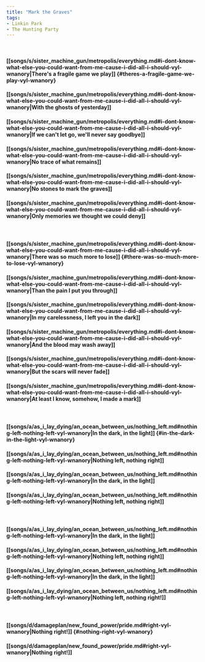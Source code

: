 ```yaml
---
title: "Mark the Graves"
tags:
- Linkin Park
- The Hunting Party
---
```

&nbsp;
#### [[songs/s/sister_machine_gun/metropolis/everything.md#i-dont-know-what-else-you-could-want-from-me-cause-i-did-all-i-should-vyl-wnanory|There's a fragile game we play]] {#theres-a-fragile-game-we-play-vyl-wnanory}
#### [[songs/s/sister_machine_gun/metropolis/everything.md#i-dont-know-what-else-you-could-want-from-me-cause-i-did-all-i-should-vyl-wnanory|With the ghosts of yesterday]]
#### [[songs/s/sister_machine_gun/metropolis/everything.md#i-dont-know-what-else-you-could-want-from-me-cause-i-did-all-i-should-vyl-wnanory|If we can't let go, we'll never say goodbye]]
#### [[songs/s/sister_machine_gun/metropolis/everything.md#i-dont-know-what-else-you-could-want-from-me-cause-i-did-all-i-should-vyl-wnanory|No trace of what remains]]
#### [[songs/s/sister_machine_gun/metropolis/everything.md#i-dont-know-what-else-you-could-want-from-me-cause-i-did-all-i-should-vyl-wnanory|No stones to mark the graves]]
#### [[songs/s/sister_machine_gun/metropolis/everything.md#i-dont-know-what-else-you-could-want-from-me-cause-i-did-all-i-should-vyl-wnanory|Only memories we thought we could deny]]
&nbsp;
#### [[songs/s/sister_machine_gun/metropolis/everything.md#i-dont-know-what-else-you-could-want-from-me-cause-i-did-all-i-should-vyl-wnanory|There was so much more to lose]] {#there-was-so-much-more-to-lose-vyl-wnanory}
#### [[songs/s/sister_machine_gun/metropolis/everything.md#i-dont-know-what-else-you-could-want-from-me-cause-i-did-all-i-should-vyl-wnanory|Than the pain I put you through]]
#### [[songs/s/sister_machine_gun/metropolis/everything.md#i-dont-know-what-else-you-could-want-from-me-cause-i-did-all-i-should-vyl-wnanory|In my carelessness, I left you in the dark]]
#### [[songs/s/sister_machine_gun/metropolis/everything.md#i-dont-know-what-else-you-could-want-from-me-cause-i-did-all-i-should-vyl-wnanory|And the blood may wash away]]
#### [[songs/s/sister_machine_gun/metropolis/everything.md#i-dont-know-what-else-you-could-want-from-me-cause-i-did-all-i-should-vyl-wnanory|But the scars will never fade]]
#### [[songs/s/sister_machine_gun/metropolis/everything.md#i-dont-know-what-else-you-could-want-from-me-cause-i-did-all-i-should-vyl-wnanory|At least I know, somehow, I made a mark]]
&nbsp;
#### [[songs/a/as_i_lay_dying/an_ocean_between_us/nothing_left.md#nothing-left-nothing-left-vyl-wnanory|In the dark, in the light]] {#in-the-dark-in-the-light-vyl-wnanory}
#### [[songs/a/as_i_lay_dying/an_ocean_between_us/nothing_left.md#nothing-left-nothing-left-vyl-wnanory|Nothing left, nothing right]]
#### [[songs/a/as_i_lay_dying/an_ocean_between_us/nothing_left.md#nothing-left-nothing-left-vyl-wnanory|In the dark, in the light]]
#### [[songs/a/as_i_lay_dying/an_ocean_between_us/nothing_left.md#nothing-left-nothing-left-vyl-wnanory|Nothing left, nothing right]]
&nbsp;
#### [[songs/a/as_i_lay_dying/an_ocean_between_us/nothing_left.md#nothing-left-nothing-left-vyl-wnanory|In the dark, in the light]]
#### [[songs/a/as_i_lay_dying/an_ocean_between_us/nothing_left.md#nothing-left-nothing-left-vyl-wnanory|Nothing left, nothing right]]
#### [[songs/a/as_i_lay_dying/an_ocean_between_us/nothing_left.md#nothing-left-nothing-left-vyl-wnanory|In the dark, in the light]]
#### [[songs/a/as_i_lay_dying/an_ocean_between_us/nothing_left.md#nothing-left-nothing-left-vyl-wnanory|Nothing left, nothing right!]]
&nbsp;
#### [[songs/d/damageplan/new_found_power/pride.md#right-vyl-wnanory|Nothing right!]] {#nothing-right-vyl-wnanory}
#### [[songs/d/damageplan/new_found_power/pride.md#right-vyl-wnanory|Nothing right!]]
